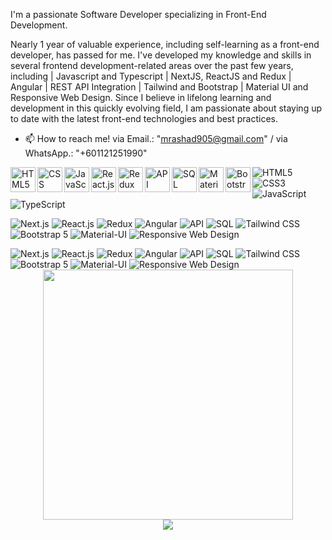 I'm a passionate Software Developer specializing in Front-End Development.

Nearly 1 year of valuable experience, including self-learning as a front-end developer, has passed for me. I've developed my knowledge and skills in several frontend development-related areas over the past few years, including | Javascript and Typescript | NextJS, ReactJS and Redux | Angular | REST API Integration | Tailwind and Bootstrap | Material UI and Responsive Web Design. Since I believe in lifelong learning and development in this quickly evolving field, I am passionate about staying up to date with the latest front-end technologies and best practices.

- 📫 How to reach me! via Email.: "mrashad905@gmail.com" / via WhatsApp.: "+601121251990"

<img align="left" alt="HTML5" width="40px" src="https://github.com/RashCodes/RashCodes/assets/103131993/6de5edc8-87f2-4621-91cf-71ef1d73f4a8" />
<img align="left" alt="CSS" width="40px" src="https://github.com/RashCodes/RashCodes/assets/103131993/36febcf1-fda1-4bb7-a9ae-ea3e93e5fd29" />
<img align="left" alt="JavaScript" width="40px" src="https://github.com/RashCodes/RashCodes/assets/103131993/72cc1152-41a8-4e19-a0f2-46067db54da6" />
<img align="left" alt="React.js" width="40px" src="https://github.com/RashCodes/RashCodes/assets/103131993/c9b672fe-d34c-401e-80ff-ffe0f65204f9" />
<img align="left" alt="Redux" width="40px" src="https://github.com/RashCodes/RashCodes/assets/103131993/54a84eba-9daf-47ab-856e-df9c63b0a994" />
<img align="left" alt="API" width="40px" src="https://github.com/RashCodes/RashCodes/assets/103131993/5e363a4a-092e-4deb-8325-ce7866c90461" />
<img align="left" alt="SQL" width="40px" src="https://github.com/RashCodes/RashCodes/assets/103131993/3ffddc3a-c18b-479b-8900-8f514bea7133" />
<img align="left" alt="Material-UI" width="40px" src="https://github.com/RashCodes/RashCodes/assets/103131993/6c093f25-26d3-4f4e-ae6f-6a9e91545cff" /> 
<img align="left" alt="Bootstrap-5" width="40px" src="https://github.com/RashCodes/RashCodes/assets/103131993/fad1d264-8217-4df5-98da-d3234b7b3b33" />

![HTML5](https://img.shields.io/badge/html5-%23E34F26.svg?style=for-the-badge&logo=html5&logoColor=white)
![CSS3](https://img.shields.io/badge/css3-%231572B6.svg?style=for-the-badge&logo=css3&logoColor=white)
![JavaScript](https://img.shields.io/badge/javascript-%23323330.svg?style=for-the-badge&logo=javascript&logoColor=%23F7DF1E)
![TypeScript](https://img.shields.io/badge/typescript-%23007ACC.svg?style=for-the-badge&logo=typescript&logoColor=white)


![Next.js](https://img.shields.io/badge/Next.js-%23000000.svg?style=for-the-badge&logo=next.js&logoColor=white)
![React.js](https://img.shields.io/badge/React-%2320232a.svg?style=for-the-badge&logo=react&logoColor=61DAFB)
![Redux](https://img.shields.io/badge/Redux-%23764ABC.svg?style=for-the-badge&logo=redux&logoColor=white)
![Angular](https://img.shields.io/badge/Angular-%23DD0031.svg?style=for-the-badge&logo=angular&logoColor=white)
![API](https://img.shields.io/badge/API-%2300C7B7.svg?style=for-the-badge&logo=api)
![SQL](https://img.shields.io/badge/SQL-%23CC2927.svg?style=for-the-badge&logo=sql&logoColor=white)
![Tailwind CSS](https://img.shields.io/badge/Tailwind%20CSS-%231a202c.svg?style=for-the-badge&logo=tailwind-css&logoColor=61DAFB)
![Bootstrap 5](https://img.shields.io/badge/Bootstrap-%23563D7C.svg?style=for-the-badge&logo=bootstrap&logoColor=white)
![Material-UI](https://img.shields.io/badge/Material--UI-%230081CB.svg?style=for-the-badge&logo=material-ui&logoColor=white)
![Responsive Web Design](https://img.shields.io/badge/Responsive%20Web%20Design-%2300C7B7.svg?style=for-the-badge&logo=responsive-design)

<!-- Next.js -->
<img src="https://img.shields.io/badge/Next.js-%23000000.svg?style=for-the-badge&logo=next.js&logoColor=white" alt="Next.js">

<!-- React.js -->
<img src="https://img.shields.io/badge/React-%2320232a.svg?style=for-the-badge&logo=react&logoColor=61DAFB" alt="React.js">

<!-- Redux -->
<img src="https://img.shields.io/badge/Redux-%23764ABC.svg?style=for-the-badge&logo=redux&logoColor=white" alt="Redux">

<!-- Angular -->
<img src="https://img.shields.io/badge/Angular-%23DD0031.svg?style=for-the-badge&logo=angular&logoColor=white" alt="Angular">

<!-- API -->
<img src="https://img.shields.io/badge/API-%2300C7B7.svg?style=for-the-badge&logo=api" alt="API">

<!-- SQL -->
<img src="https://img.shields.io/badge/SQL-%23CC2927.svg?style=for-the-badge&logo=sql&logoColor=white" alt="SQL">

<!-- Tailwind CSS -->
<img src="https://img.shields.io/badge/Tailwind%20CSS-%231a202c.svg?style=for-the-badge&logo=tailwind-css&logoColor=61DAFB" alt="Tailwind CSS">

<!-- Bootstrap 5 -->
<img src="https://img.shields.io/badge/Bootstrap-%23563D7C.svg?style=for-the-badge&logo=bootstrap&logoColor=white" alt="Bootstrap 5">

<!-- Material-UI -->
<img src="https://img.shields.io/badge/Material--UI-%230081CB.svg?style=for-the-badge&logo=material-ui&logoColor=white" alt="Material-UI">

<!-- Responsive Web Design -->
<img src="https://img.shields.io/badge/Responsive%20Web%20Design-%2300C7B7.svg?style=for-the-badge&logo=responsive-design" alt="Responsive Web Design">



<div style="text-align: center">
  <img src="https://github-readme-stats.vercel.app/api?username=wsfuller&count_private=true&show_icons=true&theme=prussian" width="400">
<br />
  <img src="https://github-readme-stats.vercel.app/api/top-langs/?username=wsfuller&hide=php&title_color=ffffff&text_color=c9cacc&icon_color=4AB197&bg_color=1A2B34" />
</div>




<!---
RashCodes/RashCodes is a ✨ special ✨ repository because its `README.md` (this file) appears on your GitHub profile.
You can click the Preview link to take a look at your changes.
--->

